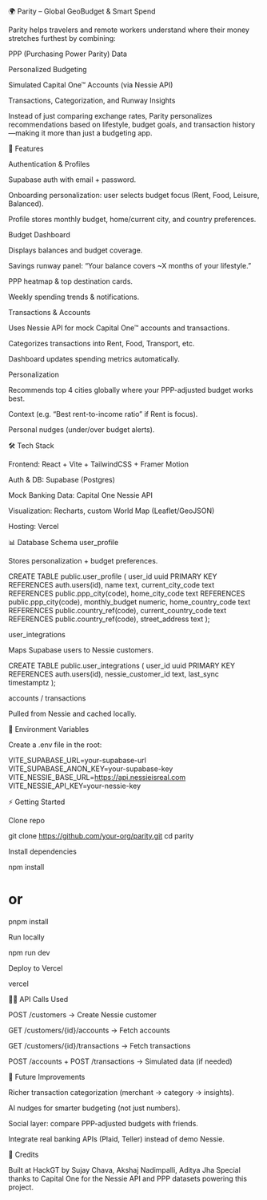 🌍 Parity – Global GeoBudget & Smart Spend

Parity helps travelers and remote workers understand where their money stretches furthest by combining:

PPP (Purchasing Power Parity) Data

Personalized Budgeting

Simulated Capital One™ Accounts (via Nessie API)

Transactions, Categorization, and Runway Insights

Instead of just comparing exchange rates, Parity personalizes recommendations based on lifestyle, budget goals, and transaction history—making it more than just a budgeting app.

🚀 Features

Authentication & Profiles

Supabase auth with email + password.

Onboarding personalization: user selects budget focus (Rent, Food, Leisure, Balanced).

Profile stores monthly budget, home/current city, and country preferences.

Budget Dashboard

Displays balances and budget coverage.

Savings runway panel: “Your balance covers ~X months of your lifestyle.”

PPP heatmap & top destination cards.

Weekly spending trends & notifications.

Transactions & Accounts

Uses Nessie API for mock Capital One™ accounts and transactions.

Categorizes transactions into Rent, Food, Transport, etc.

Dashboard updates spending metrics automatically.

Personalization

Recommends top 4 cities globally where your PPP-adjusted budget works best.

Context (e.g. “Best rent-to-income ratio” if Rent is focus).

Personal nudges (under/over budget alerts).

🛠️ Tech Stack

Frontend: React + Vite + TailwindCSS + Framer Motion

Auth & DB: Supabase (Postgres)

Mock Banking Data: Capital One Nessie API

Visualization: Recharts, custom World Map (Leaflet/GeoJSON)

Hosting: Vercel

📊 Database Schema
user_profile

Stores personalization + budget preferences.

CREATE TABLE public.user_profile (
  user_id uuid PRIMARY KEY REFERENCES auth.users(id),
  name text,
  current_city_code text REFERENCES public.ppp_city(code),
  home_city_code text REFERENCES public.ppp_city(code),
  monthly_budget numeric,
  home_country_code text REFERENCES public.country_ref(code),
  current_country_code text REFERENCES public.country_ref(code),
  street_address text
);

user_integrations

Maps Supabase users to Nessie customers.

CREATE TABLE public.user_integrations (
  user_id uuid PRIMARY KEY REFERENCES auth.users(id),
  nessie_customer_id text,
  last_sync timestamptz
);

accounts / transactions

Pulled from Nessie and cached locally.

🔑 Environment Variables

Create a .env file in the root:

VITE_SUPABASE_URL=your-supabase-url
VITE_SUPABASE_ANON_KEY=your-supabase-key
VITE_NESSIE_BASE_URL=https://api.nessieisreal.com
VITE_NESSIE_API_KEY=your-nessie-key

⚡ Getting Started

Clone repo

git clone https://github.com/your-org/parity.git
cd parity


Install dependencies

npm install
# or
pnpm install


Run locally

npm run dev


Deploy to Vercel

vercel

🧑‍💻 API Calls Used

POST /customers → Create Nessie customer

GET /customers/{id}/accounts → Fetch accounts

GET /customers/{id}/transactions → Fetch transactions

POST /accounts + POST /transactions → Simulated data (if needed)

🎯 Future Improvements

Richer transaction categorization (merchant → category → insights).

AI nudges for smarter budgeting (not just numbers).

Social layer: compare PPP-adjusted budgets with friends.

Integrate real banking APIs (Plaid, Teller) instead of demo Nessie.

🙌 Credits

Built at HackGT by Sujay Chava, Akshaj Nadimpalli, Aditya Jha
Special thanks to Capital One for the Nessie API and PPP datasets powering this project.
